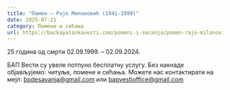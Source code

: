 ```yaml
---
title: "Помен – Рајо Милановић (1941-1999)"
date: 2025-07-21
category: Помени и сећања
url: https://backapalankavesti.com/pomeni-i-secanja/pomen-rajo-milanovic-1941-1999/
---
```


25 година од смрти
02.09.1999. – 02.09.2024.

БАП Вести су увеле потпуно бесплатну услугу. Без накнаде објављујемо: читуље, помене и сећања. Можете нас контактирати на мејл: bpdesavanja@gmail.com или bapvestioffice@gmail.com

